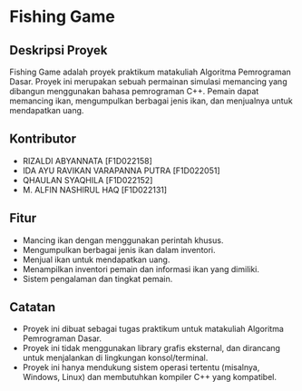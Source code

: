 # Fishing Game

## Deskripsi Proyek
Fishing Game adalah proyek praktikum matakuliah Algoritma Pemrograman Dasar. Proyek ini merupakan sebuah permainan simulasi memancing yang dibangun menggunakan bahasa pemrograman C++. Pemain dapat memancing ikan, mengumpulkan berbagai jenis ikan, dan menjualnya untuk mendapatkan uang.

## Kontributor
- RIZALDI ABYANNATA [F1D022158]
- IDA AYU RAVIKAN VARAPANNA PUTRA [F1D022051]
- QHAULAN SYAQHILA [F1D022152]
- M. ALFIN NASHIRUL HAQ [F1D022131]

## Fitur
- Mancing ikan dengan menggunakan perintah khusus.
- Mengumpulkan berbagai jenis ikan dalam inventori.
- Menjual ikan untuk mendapatkan uang.
- Menampilkan inventori pemain dan informasi ikan yang dimiliki.
- Sistem pengalaman dan tingkat pemain.

## Catatan
- Proyek ini dibuat sebagai tugas praktikum untuk matakuliah Algoritma Pemrograman Dasar.
- Proyek ini tidak menggunakan library grafis eksternal, dan dirancang untuk menjalankan di lingkungan konsol/terminal.
- Proyek ini hanya mendukung sistem operasi tertentu (misalnya, Windows, Linux) dan membutuhkan kompiler C++ yang kompatibel.
